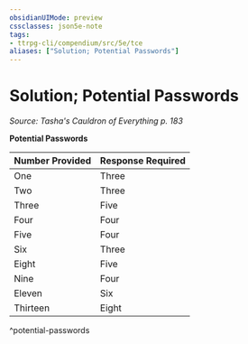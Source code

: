 ```yaml
---
obsidianUIMode: preview
cssclasses: json5e-note
tags:
- ttrpg-cli/compendium/src/5e/tce
aliases: ["Solution; Potential Passwords"]
---
```

# Solution; Potential Passwords
*Source: Tasha's Cauldron of Everything p. 183* 

**Potential Passwords**

| Number Provided | Response Required |
|-----------------|-------------------|
| One | Three |
| Two | Three |
| Three | Five |
| Four | Four |
| Five | Four |
| Six | Three |
| Eight | Five |
| Nine | Four |
| Eleven | Six |
| Thirteen | Eight |
^potential-passwords